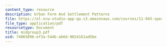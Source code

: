 ```yaml
---
content_type: resource
description: Urban Form And Settlement Patterns
file: https://ol-ocw-studio-app-qa.s3.amazonaws.com/courses/11-943-special-studies-in-urban-studies-and-planning-the-cardener-river-corridor-workshop-fall-2001/7406509bef3a544bab6d9024161ad5be_midgroup3.pdf
file_type: application/pdf
resourcetype: Document
title: midgroup3.pdf
uid: 7406509b-ef3a-544b-ab6d-9024161ad5be
---
```

